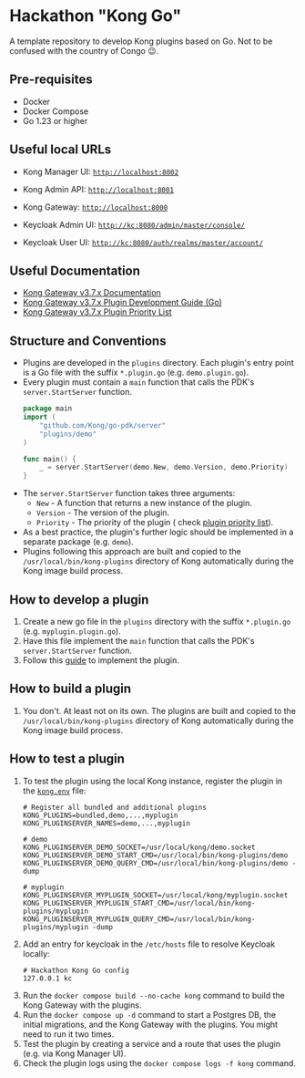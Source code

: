 # Hackathon "Kong Go"

A template repository to develop Kong plugins based on Go. Not to be confused with the country of Congo 😉.

## Pre-requisites
* Docker
* Docker Compose
* Go 1.23 or higher


## Useful local URLs

* Kong Manager UI: [`http://localhost:8002`](http://localhost:8002)
* Kong Admin API: [`http://localhost:8001`](http://localhost:8001)
* Kong Gateway: [`http://localhost:8000`](http://localhost:8000)


* Keycloak Admin UI: [`http://kc:8080/admin/master/console/`](http://kc:8080/admin/master/console/)
* Keycloak User UI: [`http://kc:8080/auth/realms/master/account/`](http://kc:8080/auth/realms/master/account/)

## Useful Documentation

* [Kong Gateway v3.7.x Documentation](https://docs.konghq.com/gateway/3.7.x/)
* [Kong Gateway v3.7.x Plugin Development Guide (Go)](https://docs.konghq.com/gateway/3.7.x/plugin-development/pluginserver/go/)
* [Kong Gateway v3.7.x Plugin Priority List](https://docs.konghq.com/konnect/reference/plugins/#plugin-execution-order)

## Structure and Conventions

* Plugins are developed in the `plugins` directory. Each plugin's entry point is a Go file with the suffix
  `*.plugin.go` (e.g. `demo.plugin.go`).
* Every plugin must contain a `main` function that calls the PDK's `server.StartServer` function.
    ```go
    package main
    import (
	    "github.com/Kong/go-pdk/server"
	    "plugins/demo"
    )
  
    func main() {
        _ = server.StartServer(demo.New, demo.Version, demo.Priority)
    }
    ```
* The `server.StartServer` function takes three arguments:
    * `New` - A function that returns a new instance of the plugin.
    * `Version` - The version of the plugin.
    * `Priority` - The priority of the plugin (
      check [plugin priority list](https://docs.konghq.com/konnect/reference/plugins/#plugin-execution-order)).
* As a best practice, the plugin's further logic should be implemented in a separate package (e.g. `demo`).
* Plugins following this approach are built and copied to the `/usr/local/bin/kong-plugins` directory of Kong
  automatically during the Kong image build process.

## How to develop a plugin

1. Create a new go file in the `plugins` directory with the suffix `*.plugin.go` (e.g. `myplugin.plugin.go`).
2. Have this file implement the `main` function that calls the PDK's `server.StartServer` function.
3. Follow this [guide](https://docs.konghq.com/gateway/3.7.x/plugin-development/pluginserver/go/) to implement the
   plugin.

## How to build a plugin

1. You don't. At least not on its own. The plugins are built and copied to the `/usr/local/bin/kong-plugins` directory
   of Kong automatically during the Kong image build process.

## How to test a plugin

1. To test the plugin using the local Kong instance, register the plugin in the [`kong.env`](./kong.env) file:
    ```env
    # Register all bundled and additional plugins
    KONG_PLUGINS=bundled,demo,...,myplugin
    KONG_PLUGINSERVER_NAMES=demo,...,myplugin
    
    # demo
    KONG_PLUGINSERVER_DEMO_SOCKET=/usr/local/kong/demo.socket
    KONG_PLUGINSERVER_DEMO_START_CMD=/usr/local/bin/kong-plugins/demo
    KONG_PLUGINSERVER_DEMO_QUERY_CMD=/usr/local/bin/kong-plugins/demo -dump
    
    # myplugin
    KONG_PLUGINSERVER_MYPLUGIN_SOCKET=/usr/local/kong/myplugin.socket
    KONG_PLUGINSERVER_MYPLUGIN_START_CMD=/usr/local/bin/kong-plugins/myplugin
    KONG_PLUGINSERVER_MYPLUGIN_QUERY_CMD=/usr/local/bin/kong-plugins/myplugin -dump
    ```
2. Add an entry for keycloak in the `/etc/hosts` file to resolve Keycloak locally:
    ```text
    # Hackathon Kong Go config
    127.0.0.1 kc
    ```
3. Run the `docker compose build --no-cache kong` command to build the Kong Gateway with the plugins.
4. Run the `docker compose up -d` command to start a Postgres DB, the initial migrations, and the Kong Gateway with the
   plugins. You might need to run it two times.
5. Test the plugin by creating a service and a route that uses the plugin (e.g. via Kong Manager UI).
6. Check the plugin logs using the `docker compose logs -f kong` command.